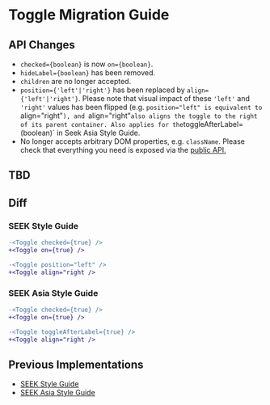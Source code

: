 # Toggle Migration Guide

## API Changes

- `checked={boolean}` is now `on={boolean}`.
- `hideLabel={boolean}` has been removed.
- `children` are no longer accepted.
- `position={'left'|'right'}` has been replaced by `align={'left'|'right'}`. Please note that visual impact of these `'left'` and `'right'` values has been flipped (e.g. `position="left" is equivalent to `align="right"`), and `align="right"` also aligns the toggle to the right of its parent container. Also applies for the `toggleAfterLabel=(boolean)` in Seek Asia Style Guide.
- No longer accepts arbitrary DOM properties, e.g. `className`. Please check that everything you need is exposed via the [public API.](https://seek-oss.github.io/braid-design-system/components/Toggle)

## TBD

## Diff

### SEEK Style Guide

```diff
-<Toggle checked={true} />
+<Toggle on={true} />

-<Toggle position="left" />
+<Toggle align="right />
```

### SEEK Asia Style Guide

```diff
-<Toggle checked={true} />
+<Toggle on={true} />

-<Toggle toggleAfterLabel={true} />
+<Toggle align="right />
```

## Previous Implementations

- [SEEK Style Guide](https://seek-oss.github.io/seek-style-guide/slidetoggle)
- [SEEK Asia Style Guide](https://seekinternational.github.io/seek-asia-style-guide/slidetoggle)
